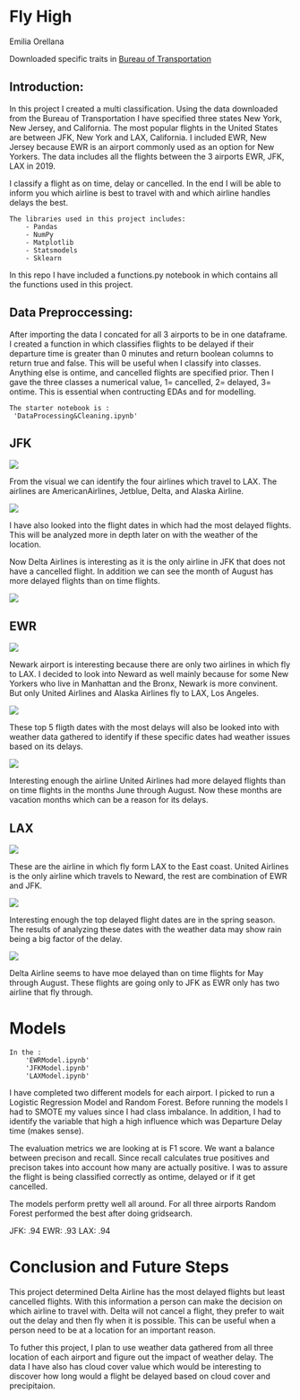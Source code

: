 # Fly High 
Emilia Orellana

Downloaded specific traits in [Bureau of Transportation](https://www.transtats.bts.gov/DL_SelectFields.asp?Table_ID=237)

## Introduction:
In this project I created a multi classification. Using the data downloaded from the Bureau of Transportation I have specified three states New York, New Jersey, and California. The most popular flights in the United States are between JFK, New York and LAX, California. I included EWR, New Jersey because EWR is an airport commonly used as an option for New Yorkers. 
The data includes all the flights between the 3 airports EWR, JFK, LAX in 2019. 

I classify a flight as on time, delay or cancelled. In the end I will be able to inform you which airline is best to travel with and which airline handles delays the best. 

    The libraries used in this project includes:
        - Pandas
        - NumPy
        - Matplotlib
        - Statsmodels
        - Sklearn
    
In this repo I have included a functions.py notebook in which contains all the functions used in this project. 

## Data Preproccessing:
After importing the data I concated for all 3 airports to be in one dataframe. I created a function in which classifies flights to be delayed if their departure time is greater than 0 minutes and return boolean columns to return true and false. This will be useful when I classify into classes. Anything else is ontime, and cancelled flights are specified prior. Then I gave the three classes a numerical value, 1= cancelled, 2= delayed, 3= ontime. This is essential when contructing EDAs and for modelling. 
 
    The starter notebook is : 
     'DataProcessing&Cleaning.ipynb'

## JFK 
![](Images/JFKairport_airlines.png)

From the visual we can identify the four airlines which travel to LAX. The airlines are AmericanAirlines, Jetblue, Delta, and Alaska Airline. 


![](/Images/topJFLdelayflights.png)

I have also looked into the flight dates in which had the most delayed flights. This will be analyzed more in depth later on with the weather of the location. 


Now Delta Airlines is interesting as it is the only airline in JFK that does not have a cancelled flight. In addition we can see the month of August has more delayed flights than on time flights. 

![](Images/JFKDELTAairlines.png)



## EWR

![](Images/EWRairlines.png)

Newark airport is interesting because there are only two airlines in which fly to LAX. I decided to look into Neward as well mainly because for some New Yorkers who live in Manhattan and the Bronx, Newark is more convinent. But only United Airlines and Alaska Airlines fly to LAX, Los Angeles. 

![](Images/topEWRdelayflights.png)

These top 5 fligth dates with the most delays will also be looked into with weather data gathered to identify if these specific dates had weather issues based on its delays.

![](Images/EWRUnitedAIrline.png)

Interesting enough the airline United Airlines had more delayed flights than on time flights in the months June through August. Now these months are vacation months which can be a reason for its delays. 

## LAX 


![](Images/LAXairlines.png)

These are the airline in which fly form LAX to the East coast. United Airlines is the only airline which travels to Neward, the rest are combination of EWR and JFK. 

![](Images/topLAXdelayflights.png)

Interesting enough the top delayed flight dates are in the spring season. The results of analyzing these dates with the weather data may show rain being a big factor of the delay. 

![](Images/LAXdelta.png)

Delta Airline seems to have moe delayed than on time flights for May through August. These flights are going only to JFK as EWR only has two airline that fly through. 


# Models
    In the :
        'EWRModel.ipynb'
        'JFKModel.ipynb'
        'LAXModel.ipynb'

I have completed two different models for each airport. I picked to run a Logistic Regression Model and Random Forest. Before running the models I had to SMOTE my values since I had class imbalance. In addition, I had to identify the variable that high a high influence which was Departure Delay time (makes sense).


The evaluation metrics we are looking at is F1 score. We want a balance between precison and recall. Since recall calculates true positives and precison takes into account how many are actually positive. I was to assure the flight is being classified correctly as ontime, delayed or if it get cancelled.


The models perform pretty well all around. For all three airports Random Forest performed the best after doing gridsearch. 

JFK: .94
EWR: .93
LAX: .94


# Conclusion and Future Steps

This project determined Delta Airline has the most delayed flights but least cancelled flights. With this information a person can make the decision on which airline to travel with. Delta will not cancel a flight, they prefer to wait out the delay and then fly when it is possible. This can be useful when a person need to be at a location for an important reason. 

To futher this project, I plan to use weather data gathered from all three location of each airport and figure out the impact of weather delay. The data I have also has cloud cover value which would be interesting to discover how long would a flight be delayed based on cloud cover and precipitaion. 

